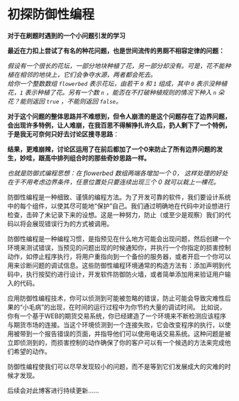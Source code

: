 # 初探防御性编程

**对于在刷题时遇到的一个小问题引发的学习**

**最近在力扣上尝试了有名的种花问题，也是世间流传的男厕不相容定律的问题：**

*假设有一个很长的花坛，一部分地块种植了花，另一部分却没有。可是，花不能种植在相邻的地块上，它们会争夺水源，两者都会死去。<br/>给你一个整数数组 `flowerbed` 表示花坛，由若干 `0` 和 `1` 组成，其中 `0` 表示没种植花，`1` 表示种植了花。另有一个数 `n` ，能否在不打破种植规则的情况下种入 `n` 朵花？能则返回 `true` ，不能则返回 `false`。*

**对于这个问题的整体思路并不难想到，但令人崩溃的是这个问题存在了边界问题，会出现许多特例，让人难崩，在我百思不得解挣扎许久后，扔人剩下了一个特例，于是我无可奈何只好去讨论区搜寻思路**：

**结果，更难崩辣，讨论区运用了在前后都加了一个0来防止了所有边界问题的发生，妙哇，跟高中排列组合时的那些奇妙思路一样。**

*也就是防御式编程思想：在 flowerbed 数组两端各增加一个 0， 这样处理的好处在于不用考虑边界条件，任意位置处只要连续出现三个 0 就可以栽上一棵花。*

防御性编程是一种细致、谨慎的编程方法。为了开发可靠的软件，我们要设计系统中的每个组件，以使其尽可能地“保护”自己。我们通过明确地在代码中对设想进行检查，击碎了未记录下来的设想。这是一种努力，防止（或至少是观察）我们的代码以将会展现错误行为的方式被调用。

防御性编程是一种编程习惯，是指预见在什么地方可能会出现问题，然后创建一个环境来测试错误，当预见的问题出现的时候通知你，并执行一个你指定的损害控制动作，如停止程序执行，将用户重指向到一个备份的服务器，或者开启一个你可以用来诊断问题的调试信息。这些防御性编程环境通常的构造方法有：添加声明到代码中，执行按契约进行设计，开发软件防御防火墙，或者简单添加用来验证用户输入的代码。

应用防御性编程技术，你可以侦测到可能被忽略的错误，防止可能会导致灾难性后果的“小毛病”的出现，在时间的运行过程中为你节约大量的调试时间。 比如说，你有一个基于WEB的期货交易系统，你已经建造了一个环境来不断检测应该程序与期货市场的连接。当这个环境侦测到一个连接失败，它会改变程序的执行，以使用被带到一个报告错误的页面，并指导他们可以使用电话交易系统。这种问题是被立即侦测到的，而损害控制的动作确保了你的客户可以有一个候选的方法来完成他们希望的动作。

防御性编程使我们可以尽早发现较小的问题，而不是等到它们发展成大的灾难的时候才发现。

后续会对此博客进行持续更新......

